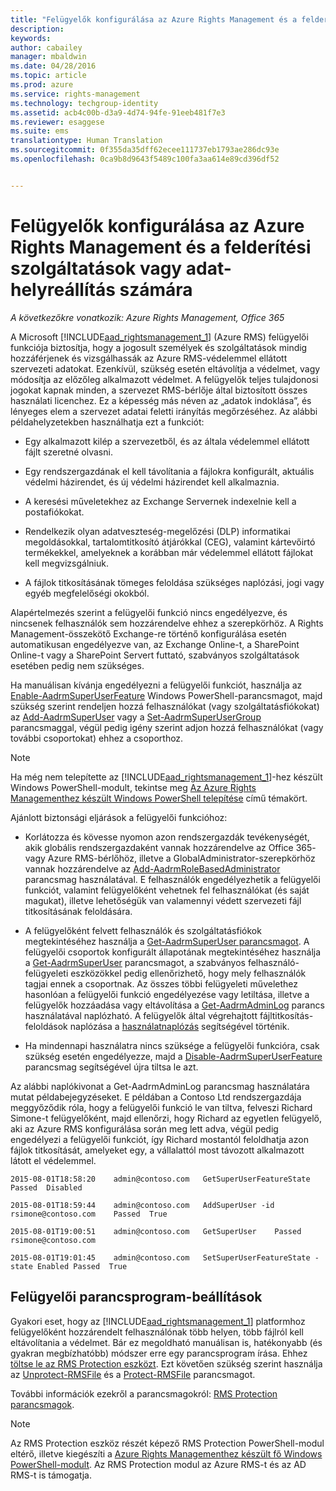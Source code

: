 ```yaml
---
title: "Felügyelők konfigurálása az Azure Rights Management és a felderítési szolgáltatások vagy adat-helyreállítás számára | Azure RMS"
description: 
keywords: 
author: cabailey
manager: mbaldwin
ms.date: 04/28/2016
ms.topic: article
ms.prod: azure
ms.service: rights-management
ms.technology: techgroup-identity
ms.assetid: acb4c00b-d3a9-4d74-94fe-91eeb481f7e3
ms.reviewer: esaggese
ms.suite: ems
translationtype: Human Translation
ms.sourcegitcommit: 0f355da35dff62ecee111737eb1793ae286dc93e
ms.openlocfilehash: 0ca9b8d9643f5489c100fa3aa614e89cd396df52


---
```


# Felügyelők konfigurálása az Azure Rights Management és a felderítési szolgáltatások vagy adat-helyreállítás számára

*A következőkre vonatkozik: Azure Rights Management, Office 365*

A Microsoft [!INCLUDE[aad_rightsmanagement_1](../includes/aad_rightsmanagement_1_md.md)] (Azure RMS) felügyelői funkciója biztosítja, hogy a jogosult személyek és szolgáltatások mindig hozzáférjenek és vizsgálhassák az Azure RMS-védelemmel ellátott szervezeti adatokat. Ezenkívül, szükség esetén eltávolítja a védelmet, vagy módosítja az előzőleg alkalmazott védelmet. A felügyelők teljes tulajdonosi jogokat kapnak minden, a szervezet RMS-bérlője által biztosított összes használati licenchez. Ez a képesség más néven az „adatok indoklása”, és lényeges elem a szervezet adatai feletti irányítás megőrzéséhez. Az alábbi példahelyzetekben használhatja ezt a funkciót:

-   Egy alkalmazott kilép a szervezetből, és az általa védelemmel ellátott fájlt szeretné olvasni.

-   Egy rendszergazdának el kell távolítania a fájlokra konfigurált, aktuális védelmi házirendet, és új védelmi házirendet kell alkalmaznia.

-   A keresési műveletekhez az Exchange Servernek indexelnie kell a postafiókokat.

-   Rendelkezik olyan adatveszteség-megelőzési (DLP) informatikai megoldásokkal, tartalomtitkosító átjárókkal (CEG), valamint kártevőirtó termékekkel, amelyeknek a korábban már védelemmel ellátott fájlokat kell megvizsgálniuk.

-   A fájlok titkosításának tömeges feloldása szükséges naplózási, jogi vagy egyéb megfelelőségi okokból.

Alapértelmezés szerint a felügyelői funkció nincs engedélyezve, és nincsenek felhasználók sem hozzárendelve ehhez a szerepkörhöz. A Rights Management-összekötő Exchange-re történő konfigurálása esetén automatikusan engedélyezve van, az Exchange Online-t, a SharePoint Online-t vagy a SharePoint Servert futtató, szabványos szolgáltatások esetében pedig nem szükséges.

Ha manuálisan kívánja engedélyezni a felügyelői funkciót, használja az [Enable-AadrmSuperUserFeature](https://msdn.microsoft.com/library/azure/dn629400.aspx) Windows PowerShell-parancsmagot, majd szükség szerint rendeljen hozzá felhasználókat (vagy szolgáltatásfiókokat) az [Add-AadrmSuperUser](https://msdn.microsoft.com/library/azure/dn629411.aspx) vagy a [Set-AadrmSuperUserGroup](https://msdn.microsoft.com/library/azure/mt653943.aspx) parancsmaggal, végül pedig igény szerint adjon hozzá felhasználókat (vagy további csoportokat) ehhez a csoporthoz. 

> [!NOTE]
> Ha még nem telepítette az [!INCLUDE[aad_rightsmanagement_1](../includes/aad_rightsmanagement_1_md.md)]-hez készült Windows PowerShell-modult, tekintse meg [Az Azure Rights Managementhez készült Windows PowerShell telepítése](install-powershell.md) című témakört.

Ajánlott biztonsági eljárások a felügyelői funkcióhoz:

-   Korlátozza és kövesse nyomon azon rendszergazdák tevékenységét, akik globális rendszergazdaként vannak hozzárendelve az Office 365- vagy Azure RMS-bérlőhöz, illetve a GlobalAdministrator-szerepkörhöz vannak hozzárendelve az [Add-AadrmRoleBasedAdministrator](https://msdn.microsoft.com/library/azure/dn629417.aspx) parancsmag használatával. E felhasználók engedélyezhetik a felügyelői funkciót, valamint felügyelőként vehetnek fel felhasználókat (és saját magukat), illetve lehetőségük van valamennyi védett szervezeti fájl titkosításának feloldására.

-   A felügyelőként felvett felhasználók és szolgáltatásfiókok megtekintéséhez használja a [Get-AadrmSuperUser parancsmagot](https://msdn.microsoft.com/library/azure/dn629408.aspx). A felügyelői csoportok konfigurált állapotának megtekintéséhez használja a [Get-AadrmSuperUser](https://msdn.microsoft.com/library/azure/mt653942.aspx) parancsmagot, a szabványos felhasználó-felügyeleti eszközökkel pedig ellenőrizhető, hogy mely felhasználók tagjai ennek a csoportnak. Az összes többi felügyeleti művelethez hasonlóan a felügyelői funkció engedélyezése vagy letiltása, illetve a felügyelők hozzáadása vagy eltávolítása a [Get-AadrmAdminLog](https://msdn.microsoft.com/library/azure/dn629430.aspx) parancs használatával naplózható. A felügyelők által végrehajtott fájltitkosítás-feloldások naplózása a [használatnaplózás](log-analyze-usage.md) segítségével történik.

-   Ha mindennapi használatra nincs szüksége a felügyelői funkcióra, csak szükség esetén engedélyezze, majd a [Disable-AadrmSuperUserFeature](https://msdn.microsoft.com/library/azure/dn629428.aspx) parancsmag segítségével újra tiltsa le azt.

Az alábbi naplókivonat a Get-AadrmAdminLog parancsmag használatára mutat példabejegyzéseket. E példában a Contoso Ltd rendszergazdája meggyőződik róla, hogy a felügyelői funkció le van tiltva, felveszi Richard Simone-t felügyelőként, majd ellenőrzi, hogy Richard az egyetlen felügyelő, aki az Azure RMS konfigurálása során meg lett adva, végül pedig engedélyezi a felügyelői funkciót, így Richard mostantól feloldhatja azon fájlok titkosítását, amelyeket egy, a vállalattól most távozott alkalmazott látott el védelemmel.

`2015-08-01T18:58:20    admin@contoso.com   GetSuperUserFeatureState    Passed  Disabled`

`2015-08-01T18:59:44    admin@contoso.com   AddSuperUser -id rsimone@contoso.com    Passed  True`

`2015-08-01T19:00:51    admin@contoso.com   GetSuperUser    Passed  rsimone@contoso.com`

`2015-08-01T19:01:45    admin@contoso.com   SetSuperUserFeatureState -state Enabled Passed  True`

## Felügyelői parancsprogram-beállítások
Gyakori eset, hogy az [!INCLUDE[aad_rightsmanagement_1](../includes/aad_rightsmanagement_1_md.md)] platformhoz felügyelőként hozzárendelt felhasználónak több helyen, több fájlról kell eltávolítania a védelmet. Bár ez megoldható manuálisan is, hatékonyabb (és gyakran megbízhatóbb) módszer erre egy parancsprogram írása. Ehhez [töltse le az RMS Protection eszközt](http://www.microsoft.com/en-us/download/details.aspx?id=47256). Ezt követően szükség szerint használja az [Unprotect-RMSFile](https://msdn.microsoft.com/library/azure/mt433200.aspx) és a [Protect-RMSFile](https://msdn.microsoft.com/library/azure/mt433201.aspx) parancsmagot.

További információk ezekről a parancsmagokról: [RMS Protection parancsmagok](https://msdn.microsoft.com/library/azure/mt433195.aspx).

> [!NOTE]
> Az RMS Protection eszköz részét képező RMS Protection PowerShell-modul eltérő, illetve kiegészíti a [Azure Rights Managementhez készült fő Windows PowerShell-modult](administer-powershell.md). Az RMS Protection modul az Azure RMS-t és az AD RMS-t is támogatja.





<!--HONumber=Jun16_HO4-->


